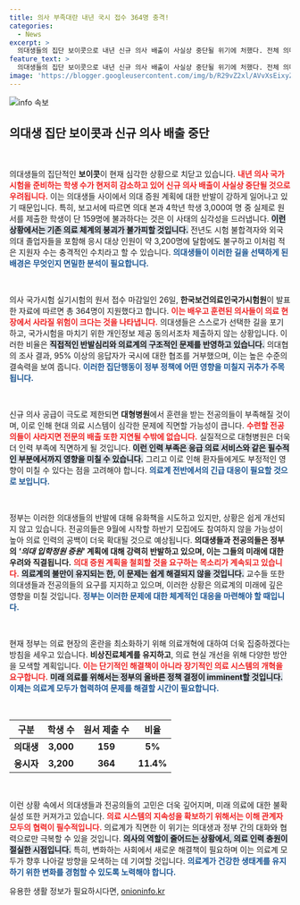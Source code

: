 ```yaml
---
title: 의사 부족대란 내년 국시 접수 364명 충격!
categories:
  - News
excerpt: >
  의대생들의 집단 보이콧으로 내년 신규 의사 배출이 사실상 중단될 위기에 처했다. 전체 의대생의 5%만이 시험에 응시하고, 의료 인력 공백이 심화될 전망이다. 정부는 의료개혁에 집중하겠다는 입장이나, 현장 혼란은 불가피할 것으로 보인다.
feature_text: >
  의대생들의 집단 보이콧으로 내년 신규 의사 배출이 사실상 중단될 위기에 처했다. 전체 의대생의 5%만이 시험에 응시하고, 의료 인력 공백이 심화될 전망이다. 정부는 의료개혁에 집중하겠다는 입장이나, 현장 혼란은 불가피할 것으로 보인다.
image: 'https://blogger.googleusercontent.com/img/b/R29vZ2xl/AVvXsEixyZcFfHzMRdzZMjFBmAUKJYCLCGyLL1o632UiGVXcaFdKo_bkvkuCioo0uUKlGfBVcT3P84aROyZIXSBEx3Aw5nCQ3pTgDom1WDC4m8eifvWiAmWEEVb4x6G_l8C0QH225ldMjyaFvpxGEBGNO37VmDTDMHGhJPq73UglMfDca1-0aw/s1600/blogspot.png'
---
```


<p><img src="https://blogger.googleusercontent.com/img/b/R29vZ2xl/AVvXsEixyZcFfHzMRdzZMjFBmAUKJYCLCGyLL1o632UiGVXcaFdKo_bkvkuCioo0uUKlGfBVcT3P84aROyZIXSBEx3Aw5nCQ3pTgDom1WDC4m8eifvWiAmWEEVb4x6G_l8C0QH225ldMjyaFvpxGEBGNO37VmDTDMHGhJPq73UglMfDca1-0aw/s1600/blogspot.png" alt="info 속보" /></p>

<h2 data-ke-size="size26">의대생 집단 보이콧과 신규 의사 배출 중단</h2>

<p data-ke-size="size16">&nbsp;</p>

<p>의대생들의 집단적인 <b>보이콧</b>이 현재 심각한 상황으로 치닫고 있습니다. <b><span style="color: #ee2323;">내년 의사 국가시험을 준비하는 학생 수가 현저히 감소하고 있어 신규 의사 배출이 사실상 중단될 것으로 우려됩니다.</span></b> 이는 의대생들 사이에서 의대 증원 계획에 대한 반발이 강하게 일어나고 있기 때문입니다. 특히, 보고서에 따르면 의대 본과 4학년 학생 3,000여 명 중 실제로 원서를 제출한 학생이 단 159명에 불과하다는 것은 이 사태의 심각성을 드러냅니다. <b><span style="background-color: #21538527;">이런 상황에서는 기존 의료 체계의 붕괴가 불가피할 것입니다.</span></b> 전년도 시험 불합격자와 외국 의대 졸업자들을 포함해 응시 대상 인원이 약 3,200명에 달함에도 불구하고 이처럼 적은 지원자 수는 충격적인 수치라고 할 수 있습니다. <b><span style="color: #1a5490;">의대생들이 이러한 길을 선택하게 된 배경은 무엇인지 면밀한 분석이 필요합니다.</span></b></p>

<p data-ke-size="size16">&nbsp;</p>

<p>의사 국가시험 실기시험의 원서 접수 마감일인 26일, <b>한국보건의료인국가시험원</b>이 발표한 자료에 따르면 총 364명이 지원했다고 합니다. <b><span style="color: #ee2323;">이는 배우고 훈련된 의사들이 의료 현장에서 사라질 위험이 크다는 것을 나타냅니다.</span></b> 의대생들은 스스로가 선택한 길을 포기하고, 국가시험을 마치기 위한 개인정보 제공 동의서조차 제출하지 않는 상황입니다. 이러한 비율은 <b><span style="background-color: #21538527;">직접적인 반발심리와 의료계의 구조적인 문제를 반영하고 있습니다.</span></b> 의대협의 조사 결과, 95% 이상의 응답자가 국시에 대한 협조를 거부했으며, 이는 높은 수준의 결속력을 보여 줍니다. <b><span style="color: #1a5490;">이러한 집단행동이 정부 정책에 어떤 영향을 미칠지 귀추가 주목됩니다.</span></b></p>

<p data-ke-size="size16">&nbsp;</p>

<p>신규 의사 공급이 극도로 제한되면 <b>대형병원</b>에서 훈련을 받는 전공의들이 부족해질 것이며, 이로 인해 현대 의료 시스템이 심각한 문제에 직면할 가능성이 큽니다. <b><span style="color: #ee2323;">수련할 전공의들이 사라지면 전문의 배출 또한 지연될 수밖에 없습니다.</span></b> 실질적으로 대형병원은 더욱 더 인력 부족에 직면하게 될 것입니다. <b><span style="background-color: #21538527;">이런 인력 부족은 응급 의료 서비스와 같은 필수적인 부분에서까지 영향을 미칠 수 있습니다.</span></b> 그리고 이로 인해 환자들에게도 부정적인 영향이 미칠 수 있다는 점을 고려해야 합니다. <b><span style="color: #1a5490;">의료계 전반에서의 긴급 대응이 필요할 것으로 보입니다.</span></b></p>

<p data-ke-size="size16">&nbsp;</p>

<p>정부는 이러한 의대생들의 반발에 대해 유화책을 시도하고 있지만, 상황은 쉽게 개선되지 않고 있습니다. 전공의들은 9월에 시작할 하반기 모집에도 참여하지 않을 가능성이 높아 의료 인력의 공백이 더욱 확대될 것으로 예상됩니다. <b>의대생들과 전공의들은 정부의 <i>'의대 입학정원 증원' </i>계획에 대해 강력히 반발하고 있으며, 이는 그들의 미래에 대한 우려와 직결됩니다.</b> <b><span style="color: #ee2323;">의대 증원 계획을 철회할 것을 요구하는 목소리가 계속되고 있습니다.</span></b> <b><span style="background-color: #21538527;">의료계의 불만이 유지되는 한, 이 문제는 쉽게 해결되지 않을 것입니다.</span></b> 교수들 또한 의대생들과 전공의들의 요구를 지지하고 있으며, 이러한 상황은 의료계의 미래에 깊은 영향을 미칠 것입니다. <b><span style="color: #1a5490;">정부는 이러한 문제에 대한 체계적인 대응을 마련해야 할 때입니다.</span></b></p>

<p data-ke-size="size16">&nbsp;</p>

<p>현재 정부는 의료 현장의 혼란을 최소화하기 위해 의료개혁에 대하여 더욱 집중하겠다는 방침을 세우고 있습니다. <b>비상진료체계를 유지하고</b>, 의료 현실 개선을 위해 다양한 방안을 모색할 계획입니다. <b><span style="color: #ee2323;">이는 단기적인 해결책이 아니라 장기적인 의료 시스템의 개혁을 요구합니다.</span></b> <b><span style="background-color: #21538527;">미래 의료를 위해서는 정부의 올바른 정책 결정이 imminent할 것입니다.</span></b> <b><span style="color: #1a5490;">이제는 의료계 모두가 협력하여 문제를 해결할 시간이 필요합니다.</span></b></p>

<p data-ke-size="size16">&nbsp;</p>

<table>
    <thead>
        <tr>
            <th style="text-align: center; height: 17px;"><b>구분</b></th>
            <th style="text-align: center; height: 17px;"><b>학생 수</b></th>
            <th style="text-align: center; height: 17px;"><b>원서 제출 수</b></th>
            <th style="text-align: center; height: 17px;"><b>비율</b></th>
        </tr>
    </thead>
    <tbody>
        <tr>
            <td style="text-align: center; height: 17px;"><b>의대생</b></td>
            <td style="text-align: center; height: 17px;"><b>3,000</b></td>
            <td style="text-align: center; height: 17px;"><b>159</b></td>
            <td style="text-align: center; height: 17px;"><b>5%</b></td>
        </tr>
        <tr>
            <td style="text-align: center; height: 17px;"><b>응시자</b></td>
            <td style="text-align: center; height: 17px;"><b>3,200</b></td>
            <td style="text-align: center; height: 17px;"><b>364</b></td>
            <td style="text-align: center; height: 17px;"><b>11.4%</b></td>
        </tr>
    </tbody>
</table>

<p data-ke-size="size16">&nbsp;</p>

<p>이런 상황 속에서 의대생들과 전공의들의 고민은 더욱 깊어지며, 미래 의료에 대한 불확실성 또한 커져가고 있습니다. <b><span style="color: #ee2323;">의료 시스템의 지속성을 확보하기 위해서는 이해 관계자 모두의 협력이 필수적입니다.</span></b> 의료계가 직면한 이 위기는 의대생과 정부 간의 대화와 협력으로만 극복할 수 있을 것입니다. <b><span style="background-color: #21538527;">의사의 역할이 줄어드는 상황에서, 의료 인력 충원이 절실한 시점입니다.</span></b> 특히, 변화하는 사회에서 새로운 해결책이 필요하며 이는 의료계 모두가 향후 나아갈 방향을 모색하는 데 기여할 것입니다. <b><span style="color: #1a5490;">의료계가 건강한 생태계를 유지하기 위한 변화를 경험할 수 있도록 노력해야 합니다.</span></b></p>
유용한 생활 정보가 필요하시다면, <a href="https://onioninfo.kr" rel="dofollow">onioninfo.kr</a>


